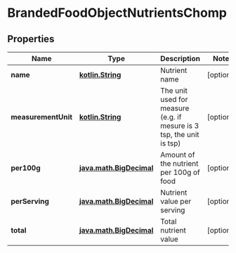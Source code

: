 # BrandedFoodObjectNutrientsChomp

## Properties
Name | Type | Description | Notes
------------ | ------------- | ------------- | -------------
**name** | [**kotlin.String**](.md) | Nutrient name |  [optional]
**measurementUnit** | [**kotlin.String**](.md) | The unit used for measure (e.g. if mesure is 3 tsp, the unit is tsp) |  [optional]
**per100g** | [**java.math.BigDecimal**](java.math.BigDecimal.md) | Amount of the nutrient per 100g of food |  [optional]
**perServing** | [**java.math.BigDecimal**](java.math.BigDecimal.md) | Nutrient value per serving |  [optional]
**total** | [**java.math.BigDecimal**](java.math.BigDecimal.md) | Total nutrient value |  [optional]

